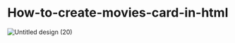 # How-to-create-movies-card-in-html

![Untitled design (20)](https://user-images.githubusercontent.com/95895380/160127770-d5580ecf-11df-429c-873d-c43bb0f6025e.png)
